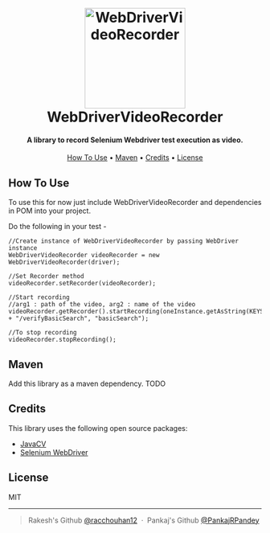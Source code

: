 
<h1 align="center">
  <br>
  <img src="https://i.imgur.com/3uKca4r_d.webp?maxwidth=640&shape=thumb&fidelity=medium" alt="WebDriverVideoRecorder" width="200">
  <br>
  WebDriverVideoRecorder
  <br>
</h1>

<h4 align="center">A library to record Selenium Webdriver test execution as video.</h4>


<p align="center">
  <a href="#how-to-use">How To Use</a> •
  <a href="#Maven">Maven</a> •
  <a href="#credits">Credits</a> •
  <a href="#license">License</a>
</p>


## How To Use

To use this for now just include WebDriverVideoRecorder and dependencies in POM into your project.

Do the following in your test -
```
//Create instance of WebDriverVideoRecorder by passing WebDriver instance  
WebDriverVideoRecorder videoRecorder = new WebDriverVideoRecorder(driver);
 
//Set Recorder method   
videoRecorder.setRecorder(videoRecorder);
 
//Start recording
//arg1 : path of the video, arg2 : name of the video 
videoRecorder.getRecorder().startRecording(oneInstance.getAsString(KEYS.PROJECT_PATH.name()) + "/verifyBasicSearch", "basicSearch");
  
//To stop recording  
videoRecorder.stopRecording();
```


## Maven

Add this library as a maven dependency.
TODO

## Credits

This library uses the following open source packages:

- [JavaCV](https://github.com/bytedeco/javacv)
- [Selenium WebDriver](https://www.selenium.dev/)


## License

MIT

---

> Rakesh's Github [@racchouhan12](https://github.com/racchouhan12) &nbsp;&middot;&nbsp;
> Pankaj's Github [@PankajRPandey](https://github.com/PankajRPandey)
